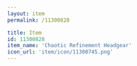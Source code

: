 ```yaml
---
layout: item
permalink: /11300828

title: Item
id: 11300828
item_name: 'Chaotic Refinement Headgear'
icon_url: 'item/icon/11300745.png'
---
```

